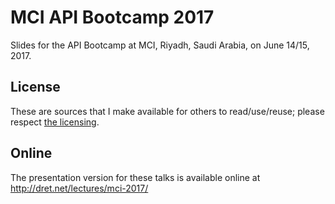 # MCI API Bootcamp 2017

Slides for the API Bootcamp at MCI, Riyadh, Saudi Arabia, on June 14/15, 2017.


## License

These are sources that I make available for others to read/use/reuse; please respect [the licensing](../LICENSE).


## Online

The presentation version for these talks is available online at http://dret.net/lectures/mci-2017/
